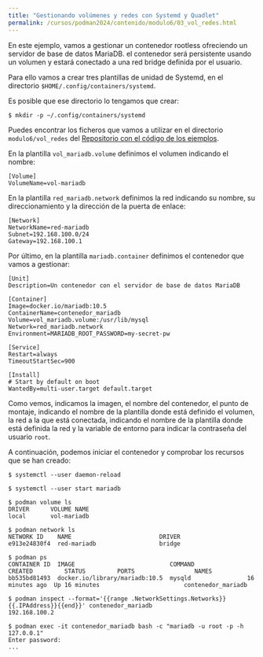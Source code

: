 ```yaml
---
title: "Gestionando volúmenes y redes con Systemd y Quadlet"
permalink: /cursos/podman2024/contenido/modulo6/03_vol_redes.html
---
```


En este ejemplo, vamos a gestionar un contenedor rootless ofreciendo un servidor de base de datos MariaDB. el contenedor será persistente usando un volumen y estará conectado a una red bridge definida por el usuario.

Para ello vamos a crear tres plantillas de unidad de Systemd, en el directorio `$HOME/.config/containers/systemd`.

Es posible que ese directorio lo tengamos que crear:

```
$ mkdir -p ~/.config/containers/systemd
```

Puedes encontrar los ficheros que vamos a utilizar en el directorio `modulo6/vol_redes` del [Repositorio con el código de los ejemplos](https://github.com/josedom24/ejemplos_curso_podman_ow).

En la plantilla `vol_mariadb.volume` definimos el volumen indicando el nombre:

```
[Volume]
VolumeName=vol-mariadb
```

En la plantilla `red_mariadb.network` definimos la red indicando su nombre, su direccionamiento y la dirección de la puerta de enlace:

```
[Network]
NetworkName=red-mariadb
Subnet=192.168.100.0/24
Gateway=192.168.100.1
```

Por último, en la plantilla `mariadb.container` definimos el contenedor que vamos a gestionar:

```
[Unit]
Description=Un contenedor con el servidor de base de datos MariaDB

[Container]
Image=docker.io/mariadb:10.5
ContainerName=contenedor_mariadb
Volume=vol_mariadb.volume:/usr/lib/mysql
Network=red_mariadb.network
Environment=MARIADB_ROOT_PASSWORD=my-secret-pw

[Service]
Restart=always
TimeoutStartSec=900

[Install]
# Start by default on boot
WantedBy=multi-user.target default.target
```

Como vemos, indicamos la imagen, el nombre del contenedor, el punto de montaje, indicando el nombre de la plantilla donde está definido el volumen, la red a la que está conectada, indicando el nombre de la plantilla donde está definida la red y la variable de entorno para indicar la contraseña del usuario `root`.

A continuación, podemos iniciar el contenedor y comprobar los recursos que se han creado:

```
$ systemctl --user daemon-reload

$ systemctl --user start mariadb

$ podman volume ls
DRIVER      VOLUME NAME
local       vol-mariadb

$ podman network ls
NETWORK ID    NAME                         DRIVER
e913e24830f4  red-mariadb                  bridge

$ podman ps
CONTAINER ID  IMAGE                           COMMAND               CREATED         STATUS         PORTS                 NAMES
bb535bd81493  docker.io/library/mariadb:10.5  mysqld                16 minutes ago  Up 16 minutes                        contenedor_mariadb

$ podman inspect --format='{{range .NetworkSettings.Networks}}{{.IPAddress}}{{end}}' contenedor_mariadb
192.168.100.2

$ podman exec -it contenedor_mariadb bash -c "mariadb -u root -p -h 127.0.0.1"
Enter password: 
...
```
